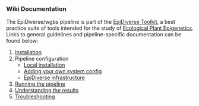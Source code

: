 ### Wiki Documentation

The EpiDiverse/wgbs pipeline is part of the [EpiDiverse Toolkit](https://app.gitbook.com/@epidiverse/s/project/epidiverse-pipelines/overview), a best practice suite of tools intended for the study of [Ecological Plant Epigenetics](https://app.gitbook.com/@epidiverse/s/project/). Links to general guidelines and pipeline-specific documentation can be found below:

1. [Installation](https://app.gitbook.com/@epidiverse/s/project/epidiverse-pipelines/installation)
2. Pipeline configuration
    * [Local installation](https://app.gitbook.com/@epidiverse/s/project/epidiverse-pipelines/installation#2-install-the-pipeline)
    * [Adding your own system config](https://app.gitbook.com/@epidiverse/s/project/epidiverse-pipelines/installation#3-pipeline-configuration)
    * [EpiDiverse infrastructure](https://app.gitbook.com/@epidiverse/s/project/epidiverse-pipelines/installation#appendices)
3. [Running the pipeline](usage.md)
4. [Understanding the results](output.md)
5. [Troubleshooting](https://app.gitbook.com/@epidiverse/s/project/epidiverse-pipelines/troubleshooting)